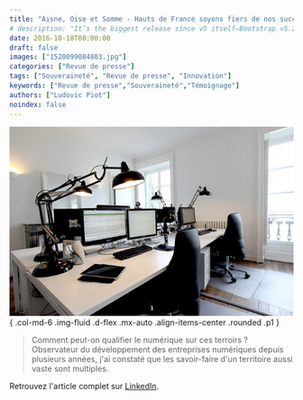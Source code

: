 ```yaml
---
title: "Aisne, Oise et Somme - Hauts de France soyons fiers de nos succès numériques"
# description: "It’s the biggest release since v5 itself—Bootstrap v5.2.0-beta1 is here!"
date: 2016-10-18T00:00:00
draft: false
images: ["1520099084803.jpg"]
categories: ["Revue de presse"]
tags: ["Souveraineté", "Revue de presse", "Innovation"]
keywords: ["Revue de presse","Souveraineté","Témoignage"]
authors: ["Ludovic Piot"]
noindex: false
---
```


![Le bureau d'un professionnel du numérique](1520099084803.jpg)
{ .col-md-6 .img-fluid .d-flex .mx-auto .align-items-center .rounded .p1 }


> Comment peut-on qualifier le numérique sur ces terroirs ? Observateur du développement des entreprises numériques depuis plusieurs années, j'ai constaté que les savoir-faire d'un territoire aussi vaste sont multiples. 

Retrouvez l'article complet sur [LinkedIn](https://www.linkedin.com/pulse/aisne-oise-et-somme-hauts-de-france-soyons-fiers-nos-van-sante/).
